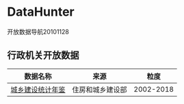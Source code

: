 # DataHunter
开放数据导航20101128
## 行政机关开放数据
数据名称|来源|粒度
:--:|:--:|:--:
[城乡建设统计年鉴](http://www.mohurd.gov.cn/xytj/tjzljsxytjgb/index.html)|住房和城乡建设部|2002-2018
